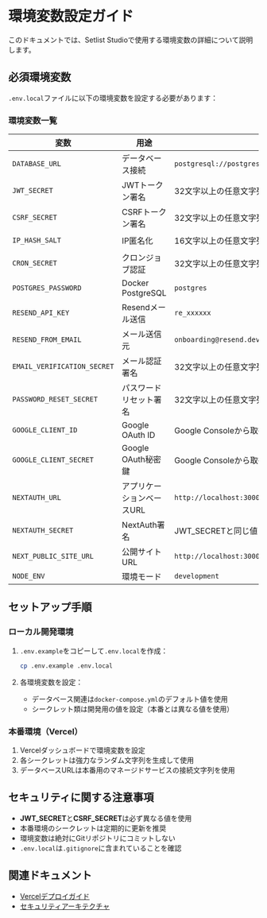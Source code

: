 # 環境変数設定ガイド

このドキュメントでは、Setlist Studioで使用する環境変数の詳細について説明します。

## 必須環境変数

`.env.local`ファイルに以下の環境変数を設定する必要があります：

### 環境変数一覧

| 変数 | 用途 | ローカル開発 | 本番環境 (Vercel) | 生成方法 |
|----------|---------|-------------------|---------------------|------------|
| `DATABASE_URL` | データベース接続 | `postgresql://postgres:postgres@localhost:5432/setlist_generator` | マネージドDB接続文字列 | プロバイダから提供 |
| `JWT_SECRET` | JWTトークン署名 | 32文字以上の任意文字列 | 強力なランダム文字列 | `openssl rand -base64 32` |
| `CSRF_SECRET` | CSRFトークン署名 | 32文字以上の任意文字列 | JWT_SECRETとは別の文字列 | `openssl rand -base64 32` |
| `IP_HASH_SALT` | IP匿名化 | 16文字以上の任意文字列 | 強力なランダム文字列 | `openssl rand -base64 16` |
| `CRON_SECRET` | クロンジョブ認証 | 32文字以上の任意文字列 | 強力なランダム文字列 | `openssl rand -base64 32` |
| `POSTGRES_PASSWORD` | Docker PostgreSQL | `postgres` | 未使用 (マネージドDB) | N/A |
| `RESEND_API_KEY` | Resendメール送信 | `re_xxxxxx` | Resendダッシュボードから取得 | Resendアカウント作成 |
| `RESEND_FROM_EMAIL` | メール送信元 | `onboarding@resend.dev` | `noreply@yourdomain.com` | 独自ドメイン設定 |
| `EMAIL_VERIFICATION_SECRET` | メール認証署名 | 32文字以上の任意文字列 | 強力なランダム文字列 | `openssl rand -base64 32` |
| `PASSWORD_RESET_SECRET` | パスワードリセット署名 | 32文字以上の任意文字列 | 強力なランダム文字列 | `openssl rand -base64 32` |
| `GOOGLE_CLIENT_ID` | Google OAuth ID | Google Consoleから取得 | 本番用ID | Google Cloud Console |
| `GOOGLE_CLIENT_SECRET` | Google OAuth秘密鍵 | Google Consoleから取得 | 本番用秘密鍵 | Google Cloud Console |
| `NEXTAUTH_URL` | アプリケーションベースURL | `http://localhost:3000` | `https://yourdomain.com` | https://を含む完全URL |
| `NEXTAUTH_SECRET` | NextAuth署名 | JWT_SECRETと同じ値 | JWT_SECRETと同じ値 | N/A (JWT_SECRET流用) |
| `NEXT_PUBLIC_SITE_URL` | 公開サイトURL | `http://localhost:3000` | `https://yourdomain.com` | robots.txt/sitemap.xml用 |
| `NODE_ENV` | 環境モード | `development` | Vercelで自動設定 | N/A |

## セットアップ手順

### ローカル開発環境

1. `.env.example`をコピーして`.env.local`を作成：
   ```bash
   cp .env.example .env.local
   ```

2. 各環境変数を設定：
   - データベース関連は`docker-compose.yml`のデフォルト値を使用
   - シークレット類は開発用の値を設定（本番とは異なる値を使用）

### 本番環境（Vercel）

1. Vercelダッシュボードで環境変数を設定
2. 各シークレットは強力なランダム文字列を生成して使用
3. データベースURLは本番用のマネージドサービスの接続文字列を使用

## セキュリティに関する注意事項

- **JWT_SECRET**と**CSRF_SECRET**は必ず異なる値を使用
- 本番環境のシークレットは定期的に更新を推奨
- 環境変数は絶対にGitリポジトリにコミットしない
- `.env.local`は`.gitignore`に含まれていることを確認

## 関連ドキュメント

- [Vercelデプロイガイド](./VERCEL_DEPLOYMENT_GUIDE.md)
- [セキュリティアーキテクチャ](./SECURITY.md)